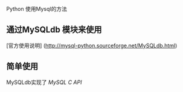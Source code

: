 
Python 使用Mysql的方法

## 通过MySQLdb 模块来使用


[官方使用说明] (http://mysql-python.sourceforge.net/MySQLdb.html)

## 简单使用

MySQLdb实现了 *MySQL C API*
